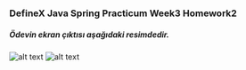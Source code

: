 ### DefineX Java Spring Practicum Week3 Homework2
##### Ödevin ekran çıktısı aşağıdaki resimdedir. 
![alt text](console-screen.png)
![alt text](mvn-compile.png)
